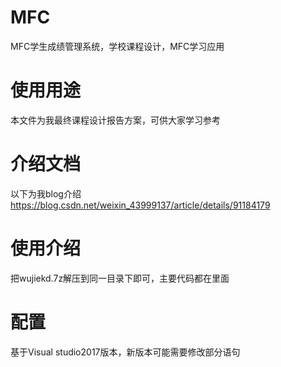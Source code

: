 # MFC
MFC学生成绩管理系统，学校课程设计，MFC学习应用

# 使用用途
本文件为我最终课程设计报告方案，可供大家学习参考

# 介绍文档
以下为我blog介绍
https://blog.csdn.net/weixin_43999137/article/details/91184179

# 使用介绍
把wujiekd.7z解压到同一目录下即可，主要代码都在里面

# 配置
基于Visual studio2017版本，新版本可能需要修改部分语句

